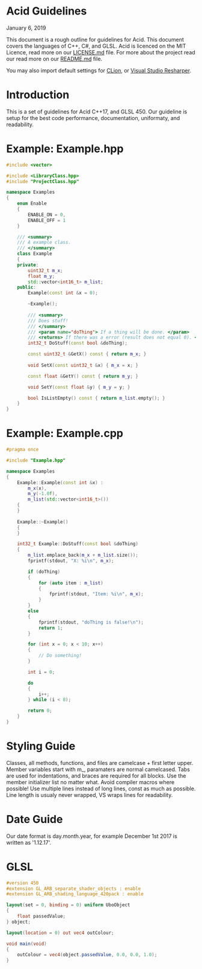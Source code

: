 # Acid Guidelines 
January 6, 2019
 
This document is a rough outline for guidelines for Acid. This document covers the languages of C++, C#, and GLSL. Acid is licenced on the MIT Licence, read more on our [LICENSE.md](LICENSE.md) file. For more about the project read our read more on our [README.md](README.md) file.

You may also import default settings for [CLion](Documents/CLion-Settings.jar), or [Visual Studio Resharper](Documents/Resharper.DotSettings).

# Introduction 
This is a set of guidelines for Acid C++17, and GLSL 450. Our guideline is setup for the best code performance, documentation, uniformaty, and readability.

# Example: Example.hpp
```cpp
#include <vector>

#include <LibraryClass.hpp>
#include "ProjectClass.hpp"

namespace Examples
{
	enum Enable
	{
		ENABLE_ON = 0,
		ENABLE_OFF = 1
	}

	/// <summary>
	/// A example class.
	/// </summary>
	class Example
	{
	private:
		uint32_t m_x;
		float m_y;
		std::vector<int16_t> m_list;
	public:
		Example(const int &x = 0);

		~Example();
	
		/// <summary>
		/// Does stuff!
		/// </summary>
		/// <param name="doThing"> If a thing will be done. </param>
		/// <returns> If there was a error (result does not equal 0). </returns>
		int32_t DoStuff(const bool &doThing);

		const uint32_t &GetX() const { return m_x; }
	
		void SetX(const uint32_t &x) { m_x = x; }

		const float &GetY() const { return m_y; }

		void SetY(const float &y) { m_y = y; }

		bool IsListEmpty() const { return m_list.empty(); }
	}
}
```

# Example: Example.cpp
```cpp
#pragma once

#include "Example.hpp"

namespace Examples
{
	Example::Example(const int &x) :
		m_x(x),
        m_y(-1.0f),
		m_list(std::vector<int16_t>())
	{
	}
	
	Example::~Example()
	{
	}

	int32_t Example::DoStuff(const bool &doThing)
	{
		m_list.emplace_back(m_x + m_list.size());
		fprintf(stdout, "X: %i\n", m_x);

		if (doThing)
		{
			for (auto item : m_list)
			{
				fprintf(stdout, "Item: %i\n", m_x);
			}
		}
		else
		{
			fprintf(stdout, "doThing is false!\n");
			return 1;
		}

		for (int x = 0; x < 10; x++)
		{
			// Do something!
		}

		int i = 0;

		do
		{
			i++;
		} while (i < 8);

		return 0;
	}
}
```

# Styling Guide
Classes, all methods, functions, and files are camelcase + first letter upper. Member variables start with m_, paramaters are normal camelcased. Tabs are used for indentations, and braces are required for all blocks. Use the member initializer list no matter what. Avoid compiler macros where possible! Use multiple lines instead of long lines, const as much as possible. Line length is usualy never wrapped, VS wraps lines for readability.

# Date Guide
Our date format is day.month.year, for example December 1st 2017 is written as '1.12.17'. 

# GLSL
```glsl
#version 450
#extension GL_ARB_separate_shader_objects : enable
#extension GL_ARB_shading_language_420pack : enable

layout(set = 0, binding = 0) uniform UboObject
{
	float passedValue;
} object;

layout(location = 0) out vec4 outColour;

void main(void) 
{
	outColour = vec4(object.passedValue, 0.0, 0.0, 1.0);
}
```
